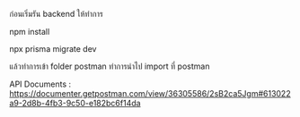 ก่อนเริ่มรัน backend ให้ทำการ 

npm install

npx prisma migrate dev 

แล้วทำการเข้า folder postman ทำการนำไป import ที่ postman 

API Documents : https://documenter.getpostman.com/view/36305586/2sB2ca5Jgm#613022a9-2d8b-4fb3-9c50-e182bc6f14da
